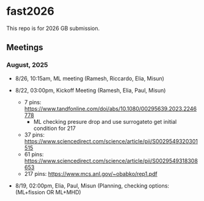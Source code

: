 # fast2026

This repo is for 2026 GB submission.

## Meetings


### August, 2025
 
- 8/26, 10:15am, ML meeting (Ramesh, Riccardo, Elia, Misun)
- 8/22, 03:00pm, Kickoff Meeting (Ramesh, Elia, Paul, Misun)
  
  - 7 pins: https://www.tandfonline.com/doi/abs/10.1080/00295639.2023.2246778
     - ML checking presure drop and use surrogateto get initial condition for 217
  - 37 pins: https://www.sciencedirect.com/science/article/pii/S0029549320301515
  - 61 pins: https://www.sciencedirect.com/science/article/pii/S0029549318308653
  - 217 pins: https://www.mcs.anl.gov/~obabko/rep1.pdf

- 8/19, 02:00pm, Elia, Paul, Misun (Planning, checking options: (ML+fission  OR  ML+MHD)

